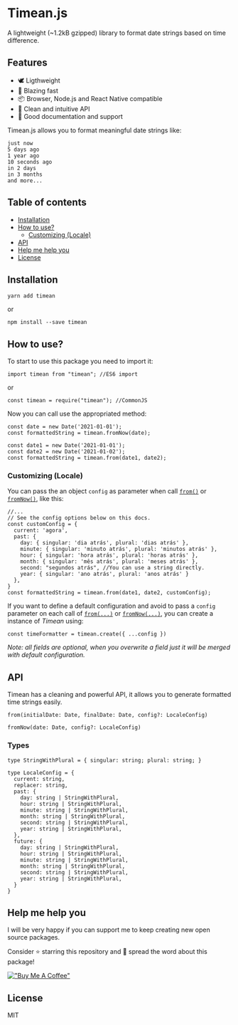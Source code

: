 # Timean.js

A lightweight (~1.2kB gzipped) library to format date strings based on time difference.

## Features

- 🕊️ Ligthweight
- 💨 Blazing fast
- 📦 Browser, Node.js and React Native compatible
- 🧹 Clean and intuitive API
- 📖 Good documentation and support


Timean.js allows you to format meaningful date strings like: 

```
just now
5 days ago
1 year ago
10 seconds ago
in 2 days
in 3 months
and more...
```


## Table of contents
- [Installation](#installation)
- [How to use?](#how-to-use)
  - [Customizing (Locale)](#customizing-locale)
- [API](#api)
- [Help me help you](#help-me-help-you)
- [License](#license)

## Installation

```
yarn add timean
```
or
```
npm install --save timean
```

## How to use?

To start to use this package you need to import it:

```
import timean from "timean"; //ES6 import
```
or
```
const timean = require("timean"); //CommonJS
```

Now you can call use the appropriated method:

```
const date = new Date('2021-01-01');
const formattedString = timean.fromNow(date);
```

```
const date1 = new Date('2021-01-01');
const date2 = new Date('2021-01-02');
const formattedString = timean.from(date1, date2);
```

### Customizing (Locale)
You can pass the an object ```config``` as parameter when call [```from()```](#api) or [```fromNow()```](#api), like this:

```
//...
// See the config options below on this docs.
const customConfig = {
  current: 'agora',
  past: {
    day: { singular: 'dia atrás', plural: 'dias atrás' },
    minute: { singular: 'minuto atrás', plural: 'minutos atrás' },
    hour: { singular: 'hora atrás', plural: 'horas atrás' },
    month: { singular: 'mês atrás', plural: 'meses atrás' },
    second: "segundos atrás", //You can use a string directly.
    year: { singular: 'ano atrás', plural: 'anos atrás' }
  },
}
const formattedString = timean.from(date1, date2, customConfig);
```

If you want to define a default configuration and avoid to pass a ```config``` parameter on each call of [```from(...)```](#api) or [```fromNow(...)```](#api), you can create a instance of *Timean* using:

```
const timeFormatter = timean.create({ ...config })
```

*Note: all fields are optional, when you overwrite a field just it will be merged with default configuration.*

## API

Timean has a cleaning and powerful API, it allows you to generate formatted time strings easily.

```
from(initialDate: Date, finalDate: Date, config?: LocaleConfig)
```
```
fromNow(date: Date, config?: LocaleConfig)
```
### Types
```
type StringWithPlural = { singular: string; plural: string; }
```
```
type LocaleConfig = {
  current: string,
  replacer: string,
  past: {
    day: string | StringWithPlural,
    hour: string | StringWithPlural,
    minute: string | StringWithPlural,
    month: string | StringWithPlural, 
    second: string | StringWithPlural,
    year: string | StringWithPlural,
  }, 
  future: {
    day: string | StringWithPlural,
    hour: string | StringWithPlural,
    minute: string | StringWithPlural,
    month: string | StringWithPlural, 
    second: string | StringWithPlural,
    year: string | StringWithPlural,
  }
}
```

## Help me help you

I will be very happy if you can support me to keep creating new open source packages.

Consider ⭐ starring this repository and 
📢 spread the word about this package!

[!["Buy Me A Coffee"](https://www.buymeacoffee.com/assets/img/custom_images/orange_img.png)](https://www.buymeacoffee.com/lublot)


## License
MIT